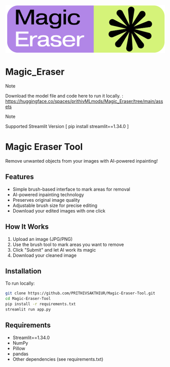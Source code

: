 ![App Screenshot](assets/magic-eraser.png) 

# **Magic_Eraser**

> [!note]
Download the model file and code here to run it locally. : https://huggingface.co/spaces/prithivMLmods/Magic_Eraser/tree/main/assets

> [!note]
Supported Streamlit Version [ pip install streamlit==1.34.0 ]

 <!-- Replace with actual screenshot path -->

# Magic Eraser Tool

Remove unwanted objects from your images with AI-powered inpainting!

## Features 

- Simple brush-based interface to mark areas for removal
- AI-powered inpainting technology
- Preserves original image quality
- Adjustable brush size for precise editing
- Download your edited images with one click

## How It Works 

1. Upload an image (JPG/PNG)
2. Use the brush tool to mark areas you want to remove
3. Click "Submit" and let AI work its magic
4. Download your cleaned image

## Installation

To run locally:

```bash
git clone https://github.com/PRITHIVSAKTHIUR/Magic-Eraser-Tool.git
cd Magic-Eraser-Tool
pip install -r requirements.txt
streamlit run app.py
```

## Requirements 
- Streamlit==1.34.0
- NumPy
- Pillow
- pandas
- Other dependencies (see requirements.txt)
